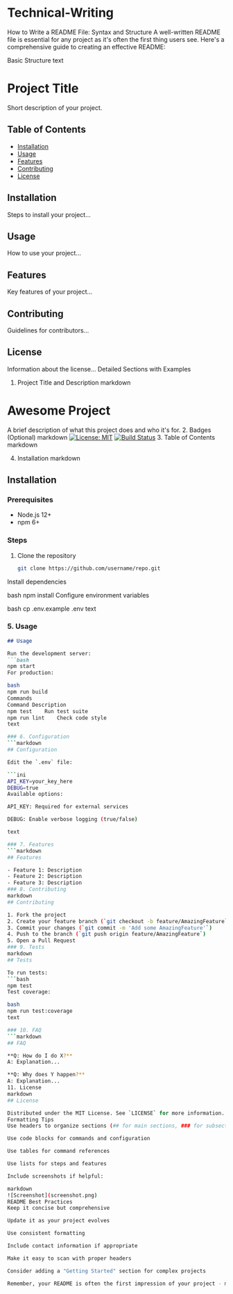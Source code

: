 # Technical-Writing
How to Write a README File: Syntax and Structure
A well-written README file is essential for any project as it's often the first thing users see. Here's a comprehensive guide to creating an effective README:

Basic Structure
text
# Project Title

Short description of your project.

## Table of Contents
- [Installation](#installation)
- [Usage](#usage)
- [Features](#features)
- [Contributing](#contributing)
- [License](#license)

## Installation
Steps to install your project...

## Usage
How to use your project...

## Features
Key features of your project...

## Contributing
Guidelines for contributors...

## License
Information about the license...
Detailed Sections with Examples
1. Project Title and Description
markdown
# Awesome Project

A brief description of what this project does and who it's for.
2. Badges (Optional)
markdown
[![License: MIT](https://img.shields.io/badge/License-MIT-yellow.svg)](https://opensource.org/licenses/MIT)
[![Build Status](https://travis-ci.org/username/repo.svg?branch=master)](https://travis-ci.org/username/repo)
3. Table of Contents
markdown

4. Installation
markdown
## Installation

### Prerequisites
- Node.js 12+
- npm 6+

### Steps
1. Clone the repository
   ```bash
   git clone https://github.com/username/repo.git
Install dependencies

bash
npm install
Configure environment variables

bash
cp .env.example .env
text

### 5. Usage
```markdown
## Usage

Run the development server:
```bash
npm start
For production:

bash
npm run build
Commands
Command	Description
npm test	Run test suite
npm run lint	Check code style
text

### 6. Configuration
```markdown
## Configuration

Edit the `.env` file:

```ini
API_KEY=your_key_here
DEBUG=true
Available options:

API_KEY: Required for external services

DEBUG: Enable verbose logging (true/false)

text

### 7. Features
```markdown
## Features

- Feature 1: Description
- Feature 2: Description
- Feature 3: Description
### 8. Contributing
markdown
## Contributing

1. Fork the project
2. Create your feature branch (`git checkout -b feature/AmazingFeature`)
3. Commit your changes (`git commit -m 'Add some AmazingFeature'`)
4. Push to the branch (`git push origin feature/AmazingFeature`)
5. Open a Pull Request
### 9. Tests
markdown
## Tests

To run tests:
```bash
npm test
Test coverage:

bash
npm run test:coverage
text

### 10. FAQ
```markdown
## FAQ

**Q: How do I do X?**
A: Explanation...

**Q: Why does Y happen?**
A: Explanation...
11. License
markdown
## License

Distributed under the MIT License. See `LICENSE` for more information.
Formatting Tips
Use headers to organize sections (## for main sections, ### for subsections)

Use code blocks for commands and configuration

Use tables for command references

Use lists for steps and features

Include screenshots if helpful:

markdown
![Screenshot](screenshot.png)
README Best Practices
Keep it concise but comprehensive

Update it as your project evolves

Use consistent formatting

Include contact information if appropriate

Make it easy to scan with proper headers

Consider adding a "Getting Started" section for complex projects

Remember, your README is often the first impression of your project - make it count!
